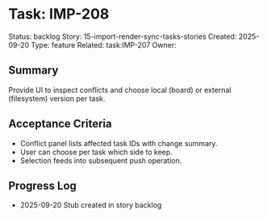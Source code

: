 # Task: IMP-208
Status: backlog
Story: 15-import-render-sync-tasks-stories
Created: 2025-09-20
Type: feature
Related: task:IMP-207
Owner:

## Summary
Provide UI to inspect conflicts and choose local (board) or external (filesystem) version per task.

## Acceptance Criteria
- Conflict panel lists affected task IDs with change summary.
- User can choose per task which side to keep.
- Selection feeds into subsequent push operation.

## Progress Log
- 2025-09-20 Stub created in story backlog
